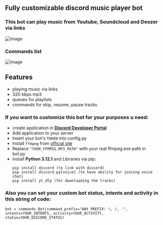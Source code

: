 ## Fully customizable discord music player bot
### This bot can play music from Youtube, Soundcloud and Deezer via links 
![image](https://github.com/yofujitsu/discord_music_bot/assets/78373273/eecd8127-e8b2-4316-baba-b66f063691fe)
### Commands list
![image](https://github.com/yofujitsu/discord_music_bot/assets/78373273/e592c2dc-3a3f-4d13-878b-bdcbbd8cc3d4)
## Features
- playing music via links
- 320 kbps mp3
- queues for playlists
- commands for skip, resume, pause tracks
### If you want to customize this bot for your purposes u need:
- create application in [**Discord Developer Portal**](https://discord.com/developers/)
- Add application to your server
- Insert your bot's `TOKEN` into config.py
- Install `ffmpeg` from [official site](https://ffmpeg.org/)
- Replace `"YOUR_FFMPEG.MP3_PATH"` with your real ffmpeg.exe path in bot.py
- Install **Python 3.12.1** and Libraries via pip:
  ```
  pip install discord (to link with discord)
  pip install discord.py[voice] (to have ability for joining voice chat)
  pip install yt_dlp (for downloading the tracks)
  ```
### Also you can set your custom bot status, intents and activity in this string of code:
```
bot = commands.Bot(command_prefix="ANY PREFIX: !, /, -", intents=YOUR_INTENTS, activity=YOUR_ACTIVITY, status=YOUR_DISCORD_STATUS)
```
